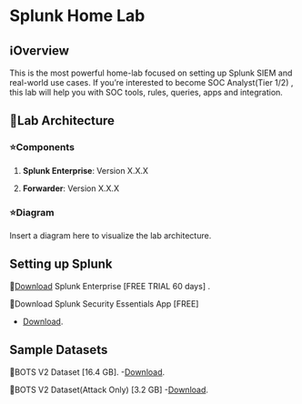 # Splunk Home Lab

## ℹ️Overview

This is the most powerful home-lab focused on setting up Splunk SIEM and real-world use cases. If you’re interested to become SOC Analyst(Tier 1/2) , this lab will help you with SOC tools, rules, queries, apps and integration.

## 📄Lab Architecture

### ⭐Components

1. **Splunk Enterprise**: Version X.X.X

2. **Forwarder**: Version X.X.X

### ⭐Diagram

Insert a diagram here to visualize the lab architecture.

## Setting up Splunk 

📍[Download](https://www.splunk.com/en_us/download/splunk-enterprise.html ) Splunk Enterprise [FREE TRIAL 60 days] .

📍Download Splunk Security Essentials App [FREE]
   - [Download](https://splunkbase.splunk.com/app/3435 ).


## Sample Datasets

📍BOTS V2 Dataset [16.4 GB]. 
   -[Download](https://s3.amazonaws.com/botsdataset/botsv2/botsv2_data_set.tgz  ).

📍BOTS V2 Dataset(Attack Only) [3.2 GB] 
   -[Download](https://s3.amazonaws.com/botsdataset/botsv2/botsv2_data_set_attack_only.tgz  ).
